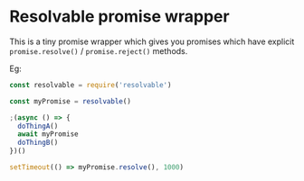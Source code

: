 # Resolvable promise wrapper

This is a tiny promise wrapper which gives you promises which have explicit `promise.resolve()` / `promise.reject()` methods.

Eg:

```javascript
const resolvable = require('resolvable')

const myPromise = resolvable()

;(async () => {
  doThingA()
  await myPromise
  doThingB()
})()

setTimeout(() => myPromise.resolve(), 1000)
```
